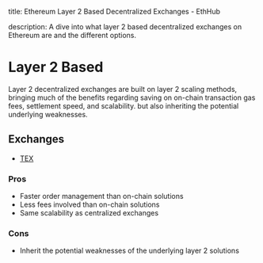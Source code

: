 title: Ethereum Layer 2 Based Decentralized Exchanges - EthHub

description: A dive into what layer 2 based decentralized exchanges on Ethereum are and the different options.

# Layer 2 Based

Layer 2 decentralized exchanges are built on layer 2 scaling methods, bringing much of the benefits regarding saving on on-chain transaction gas fees, settlement speed, and scalability. but also inheriting the potential underlying weaknesses.

## Exchanges

* [TEX](tex.md)

### Pros

* Faster order management than on-chain solutions
* Less fees involved than on-chain solutions
* Same scalability as centralized exchanges

### Cons

* Inherit the potential weaknesses of the underlying layer 2 solutions

